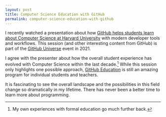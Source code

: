 ```yaml
---
layout: post
title: Computer Science Education with GitHub
permalink: computer-science-education-with-github
---
```


I recently watched a presentation about how [GitHub helps students learn about Computer Science at Harvard University](https://githubuniverse.com/content-library/pushing-the-envelope-in-cs50/) with modern developer tools and workflows. This session (and other interesting content from GitHub) is part of the [GitHub Universe](https://githubuniverse.com) event in 2021.

I agree with the presenter about how the overall student experience has evolved with Computer Science within the last decade.[^fn-college] While this session only highlights one possible approach, [GitHub Education](https://education.github.com/benefits) is still an amazing program for individual students and teachers.

It is fascinating to see the overall landscape and the possibilities in this field change so dramatically in my lifetime. There has never been a better time to learn more about programming.

[^fn-college]: My own experiences with formal education go much further back.
